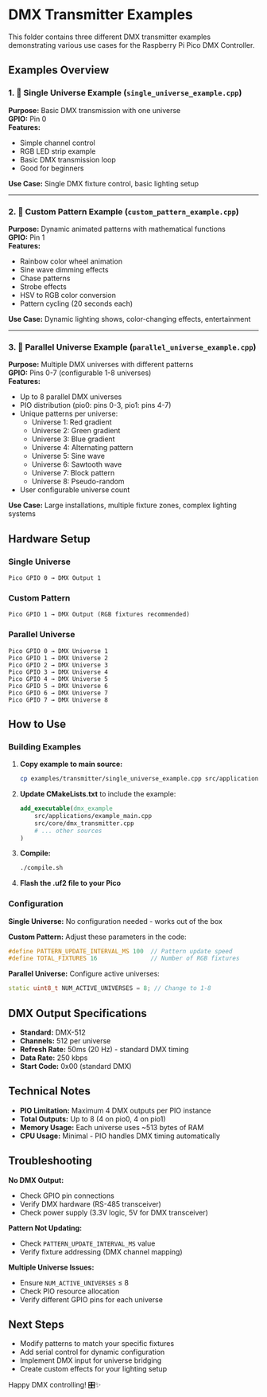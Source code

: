 # DMX Transmitter Examples

This folder contains three different DMX transmitter examples demonstrating various use cases for the Raspberry Pi Pico DMX Controller.

## Examples Overview

### 1. 🔹 Single Universe Example (`single_universe_example.cpp`)

**Purpose:** Basic DMX transmission with one universe  
**GPIO:** Pin 0  
**Features:**
- Simple channel control
- RGB LED strip example
- Basic DMX transmission loop
- Good for beginners

**Use Case:** Single DMX fixture control, basic lighting setup

---

### 2. 🎨 Custom Pattern Example (`custom_pattern_example.cpp`)  

**Purpose:** Dynamic animated patterns with mathematical functions  
**GPIO:** Pin 1  
**Features:**
- Rainbow color wheel animation
- Sine wave dimming effects  
- Chase patterns
- Strobe effects
- HSV to RGB color conversion
- Pattern cycling (20 seconds each)

**Use Case:** Dynamic lighting shows, color-changing effects, entertainment

---

### 3. 🚀 Parallel Universe Example (`parallel_universe_example.cpp`)

**Purpose:** Multiple DMX universes with different patterns  
**GPIO:** Pins 0-7 (configurable 1-8 universes)  
**Features:**
- Up to 8 parallel DMX universes
- PIO distribution (pio0: pins 0-3, pio1: pins 4-7)
- Unique patterns per universe:
  - Universe 1: Red gradient
  - Universe 2: Green gradient  
  - Universe 3: Blue gradient
  - Universe 4: Alternating pattern
  - Universe 5: Sine wave
  - Universe 6: Sawtooth wave
  - Universe 7: Block pattern
  - Universe 8: Pseudo-random
- User configurable universe count

**Use Case:** Large installations, multiple fixture zones, complex lighting systems

## Hardware Setup

### Single Universe
```
Pico GPIO 0 → DMX Output 1
```

### Custom Pattern  
```
Pico GPIO 1 → DMX Output (RGB fixtures recommended)
```

### Parallel Universe
```
Pico GPIO 0 → DMX Universe 1
Pico GPIO 1 → DMX Universe 2  
Pico GPIO 2 → DMX Universe 3
Pico GPIO 3 → DMX Universe 4
Pico GPIO 4 → DMX Universe 5
Pico GPIO 5 → DMX Universe 6
Pico GPIO 6 → DMX Universe 7
Pico GPIO 7 → DMX Universe 8
```

## How to Use

### Building Examples

1. **Copy example to main source:**
   ```bash
   cp examples/transmitter/single_universe_example.cpp src/applications/example_main.cpp
   ```

2. **Update CMakeLists.txt** to include the example:
   ```cmake
   add_executable(dmx_example
       src/applications/example_main.cpp
       src/core/dmx_transmitter.cpp
       # ... other sources
   )
   ```

3. **Compile:**
   ```bash
   ./compile.sh
   ```

4. **Flash the .uf2 file to your Pico**

### Configuration

**Single Universe:** No configuration needed - works out of the box

**Custom Pattern:** Adjust these parameters in the code:
```cpp
#define PATTERN_UPDATE_INTERVAL_MS 100  // Pattern update speed
#define TOTAL_FIXTURES 16               // Number of RGB fixtures  
```

**Parallel Universe:** Configure active universes:
```cpp
static uint8_t NUM_ACTIVE_UNIVERSES = 8; // Change to 1-8
```

## DMX Output Specifications

- **Standard:** DMX-512  
- **Channels:** 512 per universe
- **Refresh Rate:** 50ms (20 Hz) - standard DMX timing
- **Data Rate:** 250 kbps
- **Start Code:** 0x00 (standard DMX)

## Technical Notes

- **PIO Limitation:** Maximum 4 DMX outputs per PIO instance
- **Total Outputs:** Up to 8 (4 on pio0, 4 on pio1)  
- **Memory Usage:** Each universe uses ~513 bytes of RAM
- **CPU Usage:** Minimal - PIO handles DMX timing automatically

## Troubleshooting

**No DMX Output:**
- Check GPIO pin connections
- Verify DMX hardware (RS-485 transceiver)
- Check power supply (3.3V logic, 5V for DMX transceiver)

**Pattern Not Updating:**
- Check `PATTERN_UPDATE_INTERVAL_MS` value
- Verify fixture addressing (DMX channel mapping)

**Multiple Universe Issues:**  
- Ensure `NUM_ACTIVE_UNIVERSES` ≤ 8
- Check PIO resource allocation
- Verify different GPIO pins for each universe

## Next Steps

- Modify patterns to match your specific fixtures
- Add serial control for dynamic configuration  
- Implement DMX input for universe bridging
- Create custom effects for your lighting setup

Happy DMX controlling! 🎛️✨
